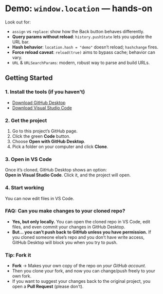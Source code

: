 # Demo: `window.location` — hands-on
Look out for: 
* `assign` vs `replace`: show how the Back button behaves differently.
* **Query params without reload**: `history.pushState` lets you update the URL bar.
* **Hash behavior**: `location.hash = "demo"` doesn’t reload; `hashchange` fires.
* **Force reload caveat**: `reload(true)` aims to bypass cache; behavior can vary.
* `URL` & `URLSearchParams`: modern, robust way to parse and build URLs.

## Getting Started

### 1. Install the tools (if you haven't)
- [Download GitHub Desktop](https://desktop.github.com/)
- [Download Visual Studio Code](https://code.visualstudio.com/)

### 2. Get the project
1. Go to this project’s GitHub page.  
2. Click the green **Code** button.  
3. Choose **Open with GitHub Desktop**.  
4. Pick a folder on your computer and click **Clone**.  

### 3. Open in VS Code
Once it’s cloned, GitHub Desktop shows an option:  
**Open in Visual Studio Code**. Click it, and the project will open.  

### 4. Start working
You can now edit files in VS Code. 

### FAQ: Can you make changes to your cloned repo?
* **Yes, but only locally.**
You can open the cloned repo in VS Code, edit files, and even commit your changes in GitHub Desktop.
* **But… you can’t push back to GitHub unless you have permission.**
If you cloned someone else’s repo and you don’t have write access, GitHub Desktop will block you when you try to push.

### Tip: Fork it
* **Fork** → Makes your own copy of the repo on *your GitHub account*.
* Then you clone your fork, and now you can change/push freely to your own fork.
* If you want to suggest your changes back to the original project, you open a **Pull Request** (please don't).